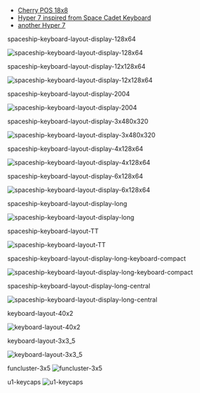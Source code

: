 * [Cherry POS 18x8](http://xahlee.info/kbd/cherry_point_of_sale_keyboards.html)
* [Hyper 7 inspired from Space Cadet Keyboard](http://xahlee.info/kbd/hyper_7_keyboard.html)
* [another Hyper 7](https://www.reddit.com/r/MechanicalKeyboards/comments/r13u5z/finally_finished_my_hyper7_after_my_space_cadet/)

spaceship-keyboard-layout-display-128x64

![spaceship-keyboard-layout-display-128x64](spaceship-keyboard-layout-display-128x64.png)

spaceship-keyboard-layout-display-12x128x64

![spaceship-keyboard-layout-display-12x128x64](spaceship-keyboard-layout-display-12x128x64.png)

spaceship-keyboard-layout-display-2004

![spaceship-keyboard-layout-display-2004](spaceship-keyboard-layout-display-2004.png)

spaceship-keyboard-layout-display-3x480x320

![spaceship-keyboard-layout-display-3x480x320](spaceship-keyboard-layout-display-3x480x320.png)

spaceship-keyboard-layout-display-4x128x64

![spaceship-keyboard-layout-display-4x128x64](spaceship-keyboard-layout-display-4x128x64.png)

spaceship-keyboard-layout-display-6x128x64

![spaceship-keyboard-layout-display-6x128x64](spaceship-keyboard-layout-display-6x128x64.png)

spaceship-keyboard-layout-display-long

![spaceship-keyboard-layout-display-long](spaceship-keyboard-layout-display-long.png)

spaceship-keyboard-layout-TT

![spaceship-keyboard-layout-TT](spaceship-keyboard-layout-TT-220.png)

spaceship-keyboard-layout-display-long-keyboard-compact

![spaceship-keyboard-layout-display-long-keyboard-compact](spaceship-keyboard-layout-display-long-keyboard-compact.png)

spaceship-keyboard-layout-display-long-central

![spaceship-keyboard-layout-display-long-central](spaceship-keyboard-layout-display-long-central.png)

keyboard-layout-40x2

![keyboard-layout-40x2](keyboard-layout-40x2.png)

keyboard-layout-3x3_5

![keyboard-layout-3x3_5](keyboard-layout-3x3_5.png)

funcluster-3x5
![funcluster-3x5](funcluster-3x5.png)

u1-keycaps
![u1-keycaps](u1-keycaps.png)
